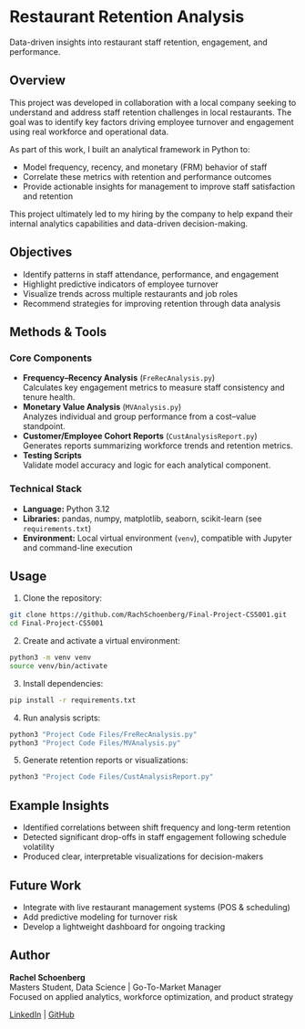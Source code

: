 # Restaurant Retention Analysis

Data-driven insights into restaurant staff retention, engagement, and performance.

## Overview

This project was developed in collaboration with a local company seeking to understand and address staff retention challenges in local restaurants. The goal was to identify key factors driving employee turnover and engagement using real workforce and operational data.

As part of this work, I built an analytical framework in Python to:
* Model frequency, recency, and monetary (FRM) behavior of staff
* Correlate these metrics with retention and performance outcomes
* Provide actionable insights for management to improve staff satisfaction and retention

This project ultimately led to my hiring by the company to help expand their internal analytics capabilities and data-driven decision-making.

## Objectives

* Identify patterns in staff attendance, performance, and engagement
* Highlight predictive indicators of employee turnover
* Visualize trends across multiple restaurants and job roles
* Recommend strategies for improving retention through data analysis

## Methods & Tools

### Core Components

* **Frequency–Recency Analysis** (`FreRecAnalysis.py`)  
  Calculates key engagement metrics to measure staff consistency and tenure health.
* **Monetary Value Analysis** (`MVAnalysis.py`)  
  Analyzes individual and group performance from a cost–value standpoint.
* **Customer/Employee Cohort Reports** (`CustAnalysisReport.py`)  
  Generates reports summarizing workforce trends and retention metrics.
* **Testing Scripts**  
  Validate model accuracy and logic for each analytical component.

### Technical Stack

* **Language:** Python 3.12
* **Libraries:** pandas, numpy, matplotlib, seaborn, scikit-learn (see `requirements.txt`)
* **Environment:** Local virtual environment (`venv`), compatible with Jupyter and command-line execution

## Usage

1. Clone the repository:
```bash
git clone https://github.com/RachSchoenberg/Final-Project-CS5001.git
cd Final-Project-CS5001
```

2. Create and activate a virtual environment:
```bash
python3 -m venv venv
source venv/bin/activate
```

3. Install dependencies:
```bash
pip install -r requirements.txt
```

4. Run analysis scripts:
```bash
python3 "Project Code Files/FreRecAnalysis.py"
python3 "Project Code Files/MVAnalysis.py"
```

5. Generate retention reports or visualizations:
```bash
python3 "Project Code Files/CustAnalysisReport.py"
```

## Example Insights

* Identified correlations between shift frequency and long-term retention
* Detected significant drop-offs in staff engagement following schedule volatility
* Produced clear, interpretable visualizations for decision-makers

## Future Work

* Integrate with live restaurant management systems (POS & scheduling)
* Add predictive modeling for turnover risk
* Develop a lightweight dashboard for ongoing tracking

## Author

**Rachel Schoenberg**  
Masters Student, Data Science | Go-To-Market Manager  
Focused on applied analytics, workforce optimization, and product strategy

[LinkedIn](https://www.linkedin.com/in/rachellschoenberg-a80a88117/) | [GitHub](https://github.com/RachSchoenberg)
